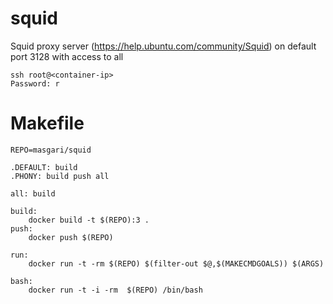 squid
======================
Squid proxy server (https://help.ubuntu.com/community/Squid) on default port 3128 with access to all 

```
ssh root@<container-ip>
Password: r
```

Makefile
======================

```make
REPO=masgari/squid

.DEFAULT: build
.PHONY: build push all

all: build

build:
	docker build -t $(REPO):3 .
push:
	docker push $(REPO)

run:
	docker run -t -rm $(REPO) $(filter-out $@,$(MAKECMDGOALS)) $(ARGS)

bash:
	docker run -t -i -rm  $(REPO) /bin/bash

```
